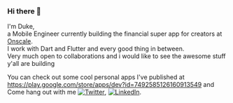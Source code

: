 ### Hi there 👋

I'm Duke, <br/>
a Mobile Engineer currently building the financial super app for creators at <a href="https://www.onscale.app/">Onscale</a>.<br/>
I work with Dart and Flutter and every good thing in between.<br/>
Very much open to collaborations and i would like to see the awesome stuff y'all are building

You can check out some cool personal apps I've published at https://play.google.com/store/apps/dev?id=7492585126160913549
and Come hang out with me  [![Twitter][1.2]][1], [![LinkedIn][2.2]][2].

<!-- Icons -->

[1.2]: http://i.imgur.com/wWzX9uB.png (twitter icon without padding)
[2.2]: https://raw.githubusercontent.com/MartinHeinz/MartinHeinz/master/linkedin-3-16.png (LinkedIn icon without padding)

<!-- Links to your social media accounts -->

[1]: https://twitter.com/dcinspirations
[2]: https://www.linkedin.com/in/duke-chiaha-999b12145/

<!--
**Deuque/Deuque** is a ✨ _special_ ✨ repository because its `README.md` (this file) appears on your GitHub profile.

Here are some ideas to get you started:

- 🔭 I’m currently working on ...
- 🌱 I’m currently learning ...
- 👯 I’m looking to collaborate on ...
- 🤔 I’m looking for help with ...
- 💬 Ask me about ...
- 📫 How to reach me: ...
- 😄 Pronouns: ...
- ⚡ Fun fact: ...
-->
